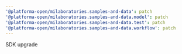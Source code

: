 ```yaml
---
'@platforma-open/milaboratories.samples-and-data': patch
'@platforma-open/milaboratories.samples-and-data.model': patch
'@platforma-open/milaboratories.samples-and-data.test': patch
'@platforma-open/milaboratories.samples-and-data.workflow': patch
---
```


SDK upgrade
